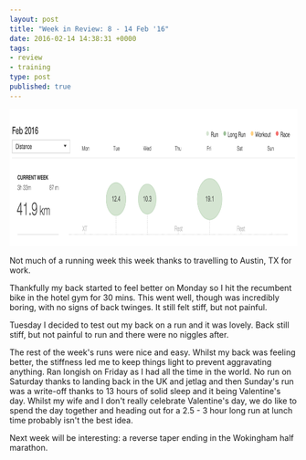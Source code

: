 ```yaml
---
layout: post
title: "Week in Review: 8 - 14 Feb '16"
date: 2016-02-14 14:38:31 +0000
tags:
- review
- training
type: post
published: true
---
```


<a href="/img/week-in-review-8-14Feb16.png"><img alt="Week in Review: 8 - 14 Feb '16" src="/img/week-in-review-8-14Feb16.png" width="840" height="240" class="center" /></a>

Not much of a running week this week thanks to travelling to Austin, TX for work.  

Thankfully my back started to feel better on Monday so I hit the recumbent bike in the hotel gym for 30 mins.  This went well, though was incredibly boring, with no signs of back twinges.  It still felt stiff, but not painful.

Tuesday I decided to test out my back on a run and it was lovely.  Back still stiff, but not painful to run and there were no niggles after.

The rest of the week's runs were nice and easy.  Whilst my back was feeling better, the stiffness led me to keep things light to prevent aggravating anything.  Ran longish on Friday as I had all the time in the world.  No run on Saturday thanks to landing back in the UK and jetlag and then Sunday's run was a write-off thanks to 13 hours of solid sleep and it being Valentine's day.  Whilst my wife and I don't really celebrate Valentine's day, we do like to spend the day together and heading out for a 2.5 - 3 hour long run at lunch time probably isn't the best idea.

Next week will be interesting: a reverse taper ending in the Wokingham half marathon.
